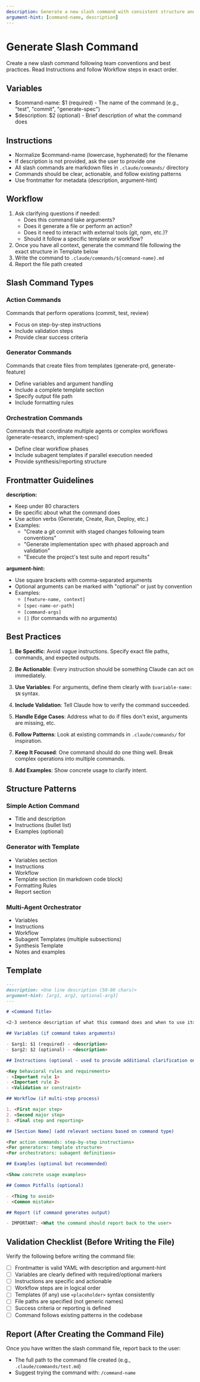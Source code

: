 ```yaml
---
description: Generate a new slash command with consistent structure and best practices
argument-hint: [command-name, description]
---
```


# Generate Slash Command

Create a new slash command following team conventions and best practices. Read Instructions and follow Workflow steps in exact order.

## Variables

- $command-name: $1 (required) - The name of the command (e.g., "test", "commit", "generate-spec")
- $description: $2 (optional) - Brief description of what the command does

## Instructions

- Normalize $command-name (lowercase, hyphenated) for the filename
- If description is not provided, ask the user to provide one
- All slash commands are markdown files in `.claude/commands/` directory
- Commands should be clear, actionable, and follow existing patterns
- Use frontmatter for metadata (description, argument-hint)

## Workflow

1. Ask clarifying questions if needed:
   - Does this command take arguments?
   - Does it generate a file or perform an action?
   - Does it need to interact with external tools (git, npm, etc.)?
   - Should it follow a specific template or workflow?
2. Once you have all context, generate the command file following the exact structure in Template below
3. Write the command to `.claude/commands/${command-name}.md`
4. Report the file path created

## Slash Command Types

### Action Commands

Commands that perform operations (commit, test, review)

- Focus on step-by-step instructions
- Include validation steps
- Provide clear success criteria

### Generator Commands

Commands that create files from templates (generate-prd, generate-feature)

- Define variables and argument handling
- Include a complete template section
- Specify output file path
- Include formatting rules

### Orchestration Commands

Commands that coordinate multiple agents or complex workflows (generate-research, implement-spec)

- Define clear workflow phases
- Include subagent templates if parallel execution needed
- Provide synthesis/reporting structure

## Frontmatter Guidelines

**description:**

- Keep under 80 characters
- Be specific about what the command does
- Use action verbs (Generate, Create, Run, Deploy, etc.)
- Examples:
  - "Create a git commit with staged changes following team conventions"
  - "Generate implementation spec with phased approach and validation"
  - "Execute the project's test suite and report results"

**argument-hint:**

- Use square brackets with comma-separated arguments
- Optional arguments can be marked with "optional" or just by convention
- Examples:
  - `[feature-name, context]`
  - `[spec-name-or-path]`
  - `[command-args]`
  - `[]` (for commands with no arguments)

## Best Practices

1. **Be Specific**: Avoid vague instructions. Specify exact file paths, commands, and expected outputs.

2. **Be Actionable**: Every instruction should be something Claude can act on immediately.

3. **Use Variables**: For arguments, define them clearly with `$variable-name: $N` syntax.

4. **Include Validation**: Tell Claude how to verify the command succeeded.

5. **Handle Edge Cases**: Address what to do if files don't exist, arguments are missing, etc.

6. **Follow Patterns**: Look at existing commands in `.claude/commands/` for inspiration.

7. **Keep It Focused**: One command should do one thing well. Break complex operations into multiple commands.

8. **Add Examples**: Show concrete usage to clarify intent.

## Structure Patterns

### Simple Action Command

- Title and description
- Instructions (bullet list)
- Examples (optional)

### Generator with Template

- Variables section
- Instructions
- Workflow
- Template section (in markdown code block)
- Formatting Rules
- Report section

### Multi-Agent Orchestrator

- Variables
- Instructions
- Workflow
- Subagent Templates (multiple subsections)
- Synthesis Template
- Notes and examples

## Template

```md
---
description: <One line description (50-80 chars)>
argument-hint: [arg1, arg2, optional-arg3]
---

# <Command Title>

<2-3 sentence description of what this command does and when to use it>

## Variables (if command takes arguments)

- $arg1: $1 (required) - <description>
- $arg2: $2 (optional) - <description>

## Instructions (optional - used to provide additional clarification on things that don't fit into ordered Workflow steps.)

<Key behavioral rules and requirements>
- <Important rule 1>
- <Important rule 2>
- <Validation or constraint>

## Workflow (if multi-step process)

1. <First major step>
2. <Second major step>
3. <Final step and reporting>

## [Section Name] (add relevant sections based on command type)

<For action commands: step-by-step instructions>
<For generators: template structure>
<For orchestrators: subagent definitions>

## Examples (optional but recommended)

<Show concrete usage examples>

## Common Pitfalls (optional)

- <Thing to avoid>
- <Common mistake>

## Report (if command generates output)

- IMPORTANT: <What the command should report back to the user>
```

## Validation Checklist (Before Writing the File)

Verify the following before writing the command file:

- [ ] Frontmatter is valid YAML with description and argument-hint
- [ ] Variables are clearly defined with required/optional markers
- [ ] Instructions are specific and actionable
- [ ] Workflow steps are in logical order
- [ ] Templates (if any) use `<placeholder>` syntax consistently
- [ ] File paths are specified (not generic names)
- [ ] Success criteria or reporting is defined
- [ ] Command follows existing patterns in the codebase

## Report (After Creating the Command File)

Once you have written the slash command file, report back to the user:

- The full path to the command file created (e.g., `.claude/commands/test.md`)
- Suggest trying the command with: `/command-name`
